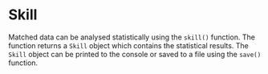 # Skill

Matched data can be analysed statistically using the `skill()` function. The function returns a `Skill` object which contains the statistical results. The `Skill` object can be printed to the console or saved to a file using the `save()` function. 

```python